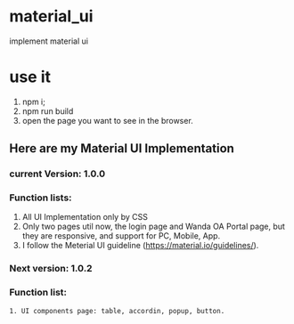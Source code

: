 # material_ui
implement material ui

# use it
1. npm i;
2. npm run build
3. open the page you want to see in the browser.


## Here are my Material UI Implementation
### current Version: 1.0.0
### Function lists:
   1. All UI Implementation only by CSS
   2. Only two pages util now, the login page and Wanda OA Portal page, but they are responsive, and support for PC, Mobile, App.
   3. I follow the Meterial UI guideline (https://material.io/guidelines/).


### Next version: 1.0.2
### Function list:
    1. UI components page: table, accordin, popup, button.

